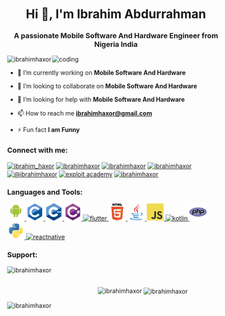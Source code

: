 <h1 align="center">Hi 👋, I'm Ibrahim Abdurrahman</h1>
<h3 align="center">A passionate Mobile Software And Hardware Engineer from Nigeria India</h3>

<img align="right" alt="coding" width="400" src="https://i.ibb.co/hV8n0YZ/coding.gif">

<p align="left"> <img src="https://komarev.com/ghpvc/?username=ibrahimhaxor&label=Profile%20views&color=0e75b6&style=flat" alt="ibrahimhaxor" /> </p>

- 🔭 I’m currently working on **Mobile Software And Hardware**

- 👯 I’m looking to collaborate on **Mobile Software And Hardware**

- 🤝 I’m looking for help with **Mobile Software And Hardware**

- 📫 How to reach me **ibrahimhaxor@gmail.com**

- ⚡ Fun fact **I am Funny**

<h3 align="left">Connect with me:</h3>
<p align="left">
<a href="https://twitter.com/ibrahim_haxor" target="blank"><img align="center" src="https://raw.githubusercontent.com/rahuldkjain/github-profile-readme-generator/master/src/images/icons/Social/twitter.svg" alt="ibrahim_haxor" height="30" width="40" /></a>
<a href="https://linkedin.com/in/ibrahimhaxor" target="blank"><img align="center" src="https://raw.githubusercontent.com/rahuldkjain/github-profile-readme-generator/master/src/images/icons/Social/linked-in-alt.svg" alt="ibrahimhaxor" height="30" width="40" /></a>
<a href="https://fb.com/ibrahimhaxor" target="blank"><img align="center" src="https://raw.githubusercontent.com/rahuldkjain/github-profile-readme-generator/master/src/images/icons/Social/facebook.svg" alt="ibrahimhaxor" height="30" width="40" /></a>
<a href="https://instagram.com/ibrahimhaxor" target="blank"><img align="center" src="https://raw.githubusercontent.com/rahuldkjain/github-profile-readme-generator/master/src/images/icons/Social/instagram.svg" alt="ibrahimhaxor" height="30" width="40" /></a>
<a href="https://medium.com/@ibrahimhaxor" target="blank"><img align="center" src="https://raw.githubusercontent.com/rahuldkjain/github-profile-readme-generator/master/src/images/icons/Social/medium.svg" alt="@ibrahimhaxor" height="30" width="40" /></a>
<a href="https://www.youtube.com/c/exploit academy" target="blank"><img align="center" src="https://raw.githubusercontent.com/rahuldkjain/github-profile-readme-generator/master/src/images/icons/Social/youtube.svg" alt="exploit academy" height="30" width="40" /></a>
<a href="https://discord.gg/ibrahimhaxor" target="blank"><img align="center" src="https://raw.githubusercontent.com/rahuldkjain/github-profile-readme-generator/master/src/images/icons/Social/discord.svg" alt="ibrahimhaxor" height="30" width="40" /></a>
</p>

<h3 align="left">Languages and Tools:</h3>
<p align="left"> <a href="https://developer.android.com" target="_blank" rel="noreferrer"> <img src="https://raw.githubusercontent.com/devicons/devicon/master/icons/android/android-original-wordmark.svg" alt="android" width="40" height="40"/> </a> <a href="https://www.cprogramming.com/" target="_blank" rel="noreferrer"> <img src="https://raw.githubusercontent.com/devicons/devicon/master/icons/c/c-original.svg" alt="c" width="40" height="40"/> </a> <a href="https://www.w3schools.com/cpp/" target="_blank" rel="noreferrer"> <img src="https://raw.githubusercontent.com/devicons/devicon/master/icons/cplusplus/cplusplus-original.svg" alt="cplusplus" width="40" height="40"/> </a> <a href="https://www.w3schools.com/cs/" target="_blank" rel="noreferrer"> <img src="https://raw.githubusercontent.com/devicons/devicon/master/icons/csharp/csharp-original.svg" alt="csharp" width="40" height="40"/> </a> <a href="https://flutter.dev" target="_blank" rel="noreferrer"> <img src="https://www.vectorlogo.zone/logos/flutterio/flutterio-icon.svg" alt="flutter" width="40" height="40"/> </a> <a href="https://www.w3.org/html/" target="_blank" rel="noreferrer"> <img src="https://raw.githubusercontent.com/devicons/devicon/master/icons/html5/html5-original-wordmark.svg" alt="html5" width="40" height="40"/> </a> <a href="https://www.java.com" target="_blank" rel="noreferrer"> <img src="https://raw.githubusercontent.com/devicons/devicon/master/icons/java/java-original.svg" alt="java" width="40" height="40"/> </a> <a href="https://developer.mozilla.org/en-US/docs/Web/JavaScript" target="_blank" rel="noreferrer"> <img src="https://raw.githubusercontent.com/devicons/devicon/master/icons/javascript/javascript-original.svg" alt="javascript" width="40" height="40"/> </a> <a href="https://kotlinlang.org" target="_blank" rel="noreferrer"> <img src="https://www.vectorlogo.zone/logos/kotlinlang/kotlinlang-icon.svg" alt="kotlin" width="40" height="40"/> </a> <a href="https://www.php.net" target="_blank" rel="noreferrer"> <img src="https://raw.githubusercontent.com/devicons/devicon/master/icons/php/php-original.svg" alt="php" width="40" height="40"/> </a> <a href="https://www.python.org" target="_blank" rel="noreferrer"> <img src="https://raw.githubusercontent.com/devicons/devicon/master/icons/python/python-original.svg" alt="python" width="40" height="40"/> </a> <a href="https://reactnative.dev/" target="_blank" rel="noreferrer"> <img src="https://reactnative.dev/img/header_logo.svg" alt="reactnative" width="40" height="40"/> </a> </p>

<h3 align="left">Support:</h3>
<p><a href="https://www.buymeacoffee.com/ibrahimhaxor"> <img align="left" src="https://cdn.buymeacoffee.com/buttons/v2/default-yellow.png" height="50" width="210" alt="ibrahimhaxor" /></a></p><br><br>

<p><img align="left" src="https://github-readme-stats.vercel.app/api/top-langs?username=ibrahimhaxor&show_icons=true&locale=en&layout=compact" alt="ibrahimhaxor" /></p>

<p>&nbsp;<img align="center" src="https://github-readme-stats.vercel.app/api?username=ibrahimhaxor&show_icons=true&locale=en" alt="ibrahimhaxor" /></p>

<p><img align="center" src="https://github-readme-streak-stats.herokuapp.com/?user=ibrahimhaxor&" alt="ibrahimhaxor" /></p>
